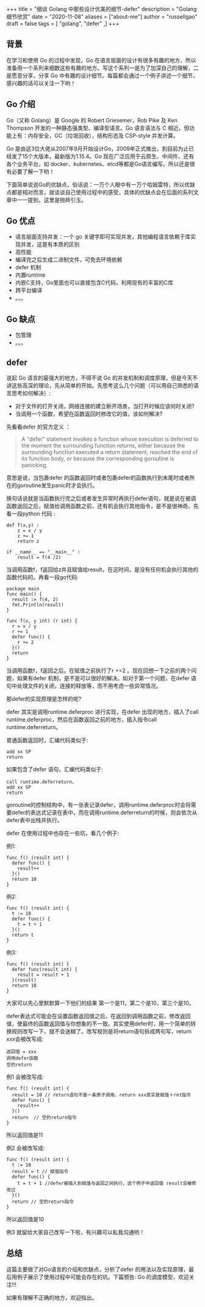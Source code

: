 +++
title = "细谈 Golang 中那些设计优美的细节-defer"
description = "Golang 细节欣赏"
date = "2020-11-08"
aliases = ["about-me"]
author = "russellgao"
draft = false
tags = [
    "golang",
    "defer"
,]
+++

## 背景
在学习和使用 Go 的过程中发现，Go 在语言层面的设计有很多有趣的地方，所以准备用一个系列来细数这些有趣的地方。写这个系列一是为了加深自己的理解，二是愿意分享，分享 Go 中有趣的设计细节。每篇都会通过一个例子讲述一个细节，感兴趣的话可以关注一下哟！

## Go 介绍
Go（又称 Golang）是 Google 的 Robert Griesemer，Rob Pike 及 Ken Thompson 开发的一种静态强类型、编译型语言。Go 语言语法与 C 相近，但功能上有：内存安全，GC（垃圾回收），结构形态及 CSP-style 并发计算。

Go 是由这3位大佬从2007年9月开始设计Go，2009年正式推出，到目前为止已经发了15个大版本，最新版为1.15.4。Go 现在广泛应用于云原生、中间件、还有各个业务平台，如 docker、kubernetes、etcd等都是Go语言编写。所以还是很有必要了解一下哟！

下面简单说说Go的优缺点，俗话说：一万个人眼中有一万个哈姆雷特，所以优缺点都是相对而言，就谈谈自己使用过程中的感受，具体的优缺点会在后面的系列文章中一一提到，这里是抛砖引玉。

## Go 优点
- 语言层面支持并发：一个 go 关键字即可实现并发，其他编程语言依赖于库实现并发，这是有本质的区别
- 高性能
- 编译完之后生成二进制文件，可免去环境依赖
- defer 机制
- 内置runtime
- 内嵌C支持，Go里面也可以直接包含C代码，利用现有的丰富的C库
- 跨平台编译
- 。。。

## Go 缺点
- 包管理
- 。。。

## defer
说起 Go 语言的最强大的地方，不得不说 Go 的并发机制和调度原理，但是今天不讲这些高深的理论，先从简单的开始。先思考这么几个问题（可以用自己熟悉的语言思考如何解决）: 

- 对于文件的打开关闭，网络连接的建立断开场景，当打开时候应该何时关闭?
- 当调用一个函数，希望在函数返回时修改它的值，该如何解决?

先看看defer 的官方定义 ：


> A "defer" statement invokes a function whose execution is deferred to the moment the surrounding function returns, either because the surrounding function executed a return statement, reached the end of its function body, or because the corresponding goroutine is panicking.

意思是说，当包裹defer 的函数返回时或者包裹defer的函数执行到末尾时或者所在的goroutine发生panic时才会执行。

换句话说就是当函数执行完之后或者发生异常时再执行defer语句，就是说在被调函数返回之后，赋值给调用函数之前，还有机会执行其他指令，是不是很神奇。先看一段python 代码 :

```
def f(x,y) :
    z = x / y
    z += 1
    return z
​
if __name__ == "__main__" :
    result = f(4 /2)
```

当调用函数f，f返回给z并且赋值给result，在这时间，是没有任何机会执行其他的函数代码的。再看一段go代码:
```
package main
func main() {
  result := f(4, 2)
  fmt.Println(result)
}
​
func f(x, y int) (r int) {
  r = x / y
  r += 1
  defer func() {
    r += 2
  }()
  return
}
```

当调用函数f，f返回之后，在赋值之前执行了r +=2 。现在回想一下之前的两个问题，如果有defer 机制，是不是可以很好的解决。如对于第一个问题，在defer 语句中处理文件的关闭，连接的释放等，而不用考虑一些异常情况。

那defer的实现原理是怎样的呢? 

defer 其实是调用runtime.deferproc 进行实现，在defer 出现的地方，插入了call runtime.deferproc，然后在函数返回之前的地方，插入指令call runtime.deferreturn。

普通函数返回时，汇编代码类似于:
```
add xx SP
return
```
如果包含了defer 语句，汇编代码类似于:
```
call runtime.deferreturn，
add xx SP
return
```
goroutine的控制结构中，有一张表记录defer，调用runtime.deferproc时会将需要defer的表达式记录在表中，而在调用runtime.deferreturn的时候，则会依次从defer表中出栈并执行。


defer 在使用过程中也存在一些坑，看几个例子: 

例1:
```
func f() (result int) {
  defer func() {
    result++
  }()
  return 10
}
```
例2:
```
func f() (result int) {
  t := 10
  defer func() {
    t = t + 1
  }()
  return t
}
```
例3:
```
func f() (result int) {
  defer func(result int) {
    result = result + 1
  }(result)
  return 10
}
```

大家可以先心里默默算一下他们的结果
第一个是11，第二个是10，第三个是10。

defer表达式可能会在设置函数返回值之后，在返回到调用函数之前，修改返回值，使最终的函数返回值与你想象的不一致。其实使用defer时，用一个简单的转换规则改写一下，就不会迷糊了。改写规则是将return语句拆成两句写，return xxx会被改写成: 
```
返回值 = xxx
调用defer函数
空的return
```

例1 会被改写成:
```
func f() (result int) {
  result = 10 // return语句不是一条原子调用，return xxx其实是赋值＋ret指令
  defer func() {
    result++
  }()
  return  // 空的return指令
}
```
所以返回值是11

例2 会被改写成:
```
func f() (result int) {
  t := 10
  result = t // 赋值指令
  defer func() {
    t = t + 1 //defer被插入到赋值与返回之间执行，这个例子中返回值 result没被修改过
  }()
  return // 空的return指令
}
```
所以返回值是10

例3 就留给大家自己改写一下啦，有兴趣可以私我沟通哟！

## 总结

这篇主要做了对Go语言的介绍和优缺点，分析了defer 的用法以及实现原理，最后用例子展示了使用过程中可能会存在的坑。下篇预告: Go 的调度模型，欢迎关注!!!

如果有理解不正确的地方，欢迎指出。
